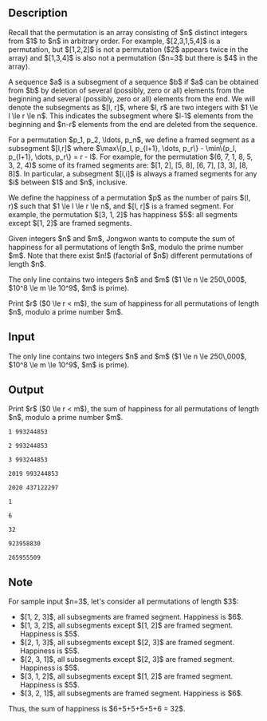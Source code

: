 ## Description

<div><p>Recall that the permutation is an array consisting of $n$ distinct integers from $1$ to $n$ in arbitrary order. For example, $[2,3,1,5,4]$ is a permutation, but $[1,2,2]$ is not a permutation ($2$ appears twice in the array) and $[1,3,4]$ is also not a permutation ($n=3$ but there is $4$ in the array).</p><p>A sequence $a$ is a subsegment of a sequence $b$ if $a$ can be obtained from $b$ by deletion of several (possibly, zero or all) elements from the beginning and several (possibly, zero or all) elements from the end. We will denote the subsegments as $[l, r]$, where $l, r$ are two integers with $1 \le l \le r \le n$. This indicates the subsegment where $l-1$ elements from the beginning and $n-r$ elements from the end are deleted from the sequence.</p><p>For a permutation $p_1, p_2, \ldots, p_n$, we define a <span class="tex-font-style-it">framed segment</span> as a subsegment $[l,r]$ where $\max\{p_l, p_{l+1}, \dots, p_r\} - \min\{p_l, p_{l+1}, \dots, p_r\} = r - l$. For example, for the permutation $(6, 7, 1, 8, 5, 3, 2, 4)$ some of its framed segments are: $[1, 2], [5, 8], [6, 7], [3, 3], [8, 8]$. In particular, a subsegment $[i,i]$ is always a framed segments for any $i$ between $1$ and $n$, inclusive.</p><p>We define the <span class="tex-font-style-it">happiness</span> of a permutation $p$ as the number of pairs $(l, r)$ such that $1 \le l \le r \le n$, and $[l, r]$ is a framed segment. For example, the permutation $[3, 1, 2]$ has happiness $5$: all segments except $[1, 2]$ are framed segments.</p><p>Given integers $n$ and $m$, Jongwon wants to compute the sum of happiness for all permutations of length $n$, modulo the prime number $m$. Note that there exist $n!$ (factorial of $n$) different permutations of length $n$.</p></div><div class="input-specification"><p>The only line contains two integers $n$ and $m$ ($1 \le n \le 250\,000$, $10^8 \le m \le 10^9$, $m$ is prime).</p></div><div class="output-specification"><p>Print $r$ ($0 \le r &lt; m$), the sum of happiness for all permutations of length $n$, modulo a prime number $m$.</p></div>

## Input

<p>The only line contains two integers $n$ and $m$ ($1 \le n \le 250\,000$, $10^8 \le m \le 10^9$, $m$ is prime).</p>

## Output

<p>Print $r$ ($0 \le r &lt; m$), the sum of happiness for all permutations of length $n$, modulo a prime number $m$.</p>





```input1
1 993244853
```




```input2
2 993244853
```




```input3
3 993244853
```




```input4
2019 993244853
```




```input5
2020 437122297
```




```output1
1
```




```output2
6
```




```output3
32
```




```output4
923958830
```




```output5
265955509
```



## Note

<p>For sample input $n=3$, let's consider all permutations of length $3$:</p><ul> <li> $[1, 2, 3]$, all subsegments are framed segment. Happiness is $6$. </li><li> $[1, 3, 2]$, all subsegments except $[1, 2]$ are framed segment. Happiness is $5$. </li><li> $[2, 1, 3]$, all subsegments except $[2, 3]$ are framed segment. Happiness is $5$. </li><li> $[2, 3, 1]$, all subsegments except $[2, 3]$ are framed segment. Happiness is $5$. </li><li> $[3, 1, 2]$, all subsegments except $[1, 2]$ are framed segment. Happiness is $5$. </li><li> $[3, 2, 1]$, all subsegments are framed segment. Happiness is $6$. </li></ul><p>Thus, the sum of happiness is $6+5+5+5+5+6 = 32$.</p>
